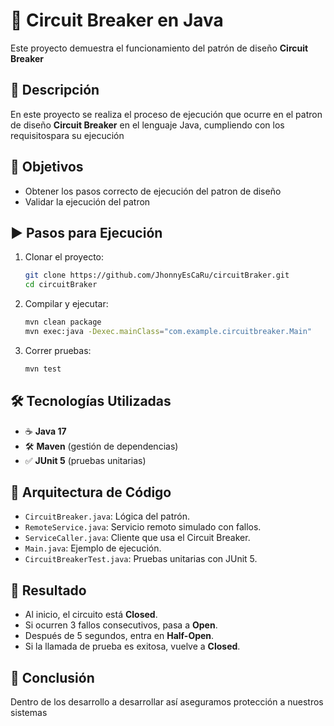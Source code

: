 # 🚦 Circuit Breaker en Java
Este proyecto demuestra el funcionamiento del patrón de diseño **Circuit Breaker** 

## 📖 Descripción
En este proyecto se realiza el proceso de ejecución que ocurre en el patron de diseño  **Circuit Breaker** en el lenguaje Java, cumpliendo con los requisitospara su ejecución 

## 🎯 Objetivos
- Obtener los pasos correcto de ejecución del patron de diseño
- Validar la ejecución del patron

## ▶️ Pasos para Ejecución
1. Clonar el proyecto:
   ```bash
   git clone https://github.com/JhonnyEsCaRu/circuitBraker.git
   cd circuitBraker
   ```
2. Compilar y ejecutar:
   ```bash
   mvn clean package
   mvn exec:java -Dexec.mainClass="com.example.circuitbreaker.Main"
   ```
3. Correr pruebas:
   ```bash
   mvn test
   ```

## 🛠️ Tecnologías Utilizadas
- ☕ **Java 17**
- 🛠️ **Maven** (gestión de dependencias)
- ✅ **JUnit 5** (pruebas unitarias)

## 📂 Arquitectura de Código
- `CircuitBreaker.java`: Lógica del patrón.
- `RemoteService.java`: Servicio remoto simulado con fallos.
- `ServiceCaller.java`: Cliente que usa el Circuit Breaker.
- `Main.java`: Ejemplo de ejecución.
- `CircuitBreakerTest.java`: Pruebas unitarias con JUnit 5.

## 🧪 Resultado 
- Al inicio, el circuito está **Closed**.
- Si ocurren 3 fallos consecutivos, pasa a **Open**.
- Después de 5 segundos, entra en **Half-Open**.
- Si la llamada de prueba es exitosa, vuelve a **Closed**.

## 📝 Conclusión
Dentro de los desarrollo a desarrollar así aseguramos protección a nuestros sistemas
